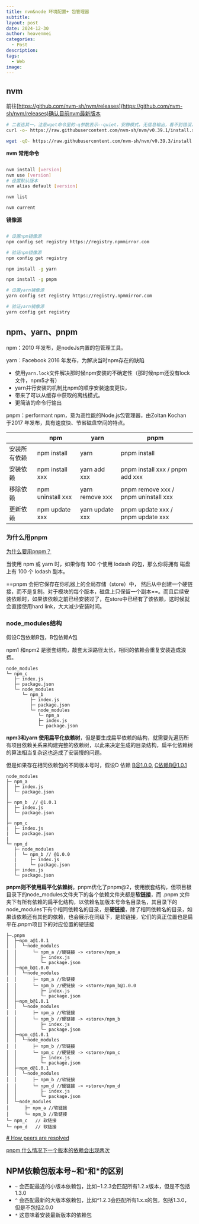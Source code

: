 ```yaml
---
title: nvm&node 环境配置+ 包管理器
subtitle: 
layout: post
date: 2024-12-30
author: heavenmei
categories:
  - Post
description: 
tags:
  - Web
image:
---
```

## nvm 

前往[https://github.com/nvm-sh/nvm/releases](https://github.com/nvm-sh/nvm/releases)确认目前nvm最新版本

```bash
# 二者选其一，注意wget命令里的-q参数表示--quiet，安静模式，无信息输出，看不到错误，也可去掉该参数
curl -o- https://raw.githubusercontent.com/nvm-sh/nvm/v0.39.1/install.sh | bash

wget -qO- https://raw.githubusercontent.com/nvm-sh/nvm/v0.39.3/install.sh | bash

```



**nvm 常用命令**
```bash

nvm install [version]
nvm use [version]
# 设置默认版本
nvm alias default [version]

nvm list

nvm current
```


**镜像源**
```bash

# 设置npm镜像源
npm config set registry https://registry.npmmirror.com

# 验证npm镜像源
npm config get registry

npm install -g yarn

npm install -g pnpm

# 设置yarn镜像源
yarn config set registry https://registry.npmmirror.com

# 验证yarn镜像源
yarn config get registry

```


## npm、yarn、pnpm

npm：2010 年发布，是nodeJs内置的包管理工具。

yarn：Facebook 2016 年发布，为解决当时npm存在的缺陷
- 使用`yarn.lock`文件解决那时候npm安装的不确定性（那时候npm还没有lock文件，npm5才有）
- yarn并行安装的机制比npm的顺序安装速度更快，
- 带来了可以从缓存中获取的离线模式。
- 更简洁的命令行输出


pnpm：performant npm，意为高性能的Node.js包管理器，由Zoltan Kochan 于2017 年发布，具有速度快、节省磁盘空间的特点。

|        | npm               | yarn            | pnpm                                 |
| ------ | ----------------- | --------------- | ------------------------------------ |
| 安装所有依赖 | npm install       | yarn            | pnpm install                         |
| 安装依赖   | npm install xxx   | yarn add xxx    | pnpm install xxx / pnpm add xxx      |
| 移除依赖   | npm uninstall xxx | yarn remove xxx | pnpm remove xxx / pnpm uninstall xxx |
| 更新依赖   | npm update xxx    | yarn update xxx | pnpm update xxx / pnpm update xxx    |

### 为什么用pnpm

[为什么要用pnpm？](https://link.juejin.cn/?target=https%3A%2F%2Fwww.kochan.io%2Fnodejs%2Fwhy-should-we-use-pnpm.html "https://www.kochan.io/nodejs/why-should-we-use-pnpm.html")


当使用 npm 或 yarn 时，如果你有 100 个使用 lodash 的包，那么你将拥有 磁盘上有 100 个 lodash 副本。

==pnpm 会把它保存在你机器上的全局存储（store）中， 然后从中创建一个硬链接，而不是复制。对于模块的每个版本，磁盘上只保留一个副本==。而且后续安装依赖时，如果该依赖之前已经安装过了，在store中已经有了该依赖，这时候就会直接使用hard link，大大减少安装时间。


### node_modules结构
假设C包依赖B包，B包依赖A包

npm1 和npm2 是嵌套结构，敲套太深路径太长，相同的依赖会重复安装造成浪费。
```shell
node_modules
└─ npm_c
   ├─ index.js
   ├─ package.json
   └─ node_modules
      └─ npm_b
         ├─ index.js
         ├─ package.json
         └─ node_modules
      		└─ npm_a
         	├─ index.js
         	└─ package.json
```


**npm3和yarn 使用扁平化依赖树**，但是要生成扁平依赖的结构，就需要先遍历所有项目依赖关系来构建完整的依赖树，以此来决定生成的目录结构，扁平化依赖树的算法相当复杂这也造成了安装慢的问题。

但是如果存在相同依赖包的不同版本号时，假设D 依赖 B@1.0.0, C依赖B@1.0.1

```shell
node_modules
├─ npm_a
│  ├─ index.js
│  └─ package.json
│
├─ npm_b  // @1.0.1
│  ├─ index.js
│  └─ package.json
│
├─ npm_c
|  ├─ index.js
|  └─ package.json
|
└─ npm_d
   ├─ node_modules
   |  └─ npm_b // @1.0.0
   |     ├─ index.js
   |     └─ package.json
   ├─ index.js
   └─ package.json
```


**pnpm则不使用扁平化依赖树**。pnpm优化了pnpm@2，使用嵌套结构，但项目根目录下的node_modules文件夹下的各个依赖文件夹都是**软链接**，而 .pnpm 文件夹下有所有依赖的扁平化结构，以依赖名加版本号命名目录名，其目录下的node_modules下有个相同依赖名的目录，是**硬链接**，除了相同依赖名的目录，如果该依赖还有其他的依赖，也会展示在同级下，是软链接，它们的真正位置也是扁平在.pnpm项目下的对应位置的硬链接

```shell
├─.pnpm
│  ├─npm_a@1.0.1
│  │  └─node_modules
│  │      └─ npm_a //硬链接 -> <store>/npm_a
│  │         ├─ index.js
│  │		 └─ package.json
│  ├─npm_b@1.0.0
│  │  └─node_modules
│  │      ├─ npm_a //软链接 
│  │      └─ npm_b //硬链接 -> <store>/npm_b@1.0.0
│  │         ├─ index.js
│  │		 └─ package.json
│  ├─npm_b@1.0.1
│  │  └─node_modules
│  │      ├─ npm_a //软链接 
│  │      └─ npm_b //硬链接 -> <store>/npm_b
│  │         ├─ index.js
│  │		 └─ package.json
│  ├─npm_c@1.0.1
│  │  └─node_modules
│  │      ├─ npm_b //软链接 
│  │      └─ npm_c //硬链接 -> <store>/npm_c
│  │         ├─ index.js
│  │		 └─ package.json
│  ├─npm_d@1.0.1
│  │  └─node_modules
│  │      ├─ npm_b //软链接 
│  │      └─ npm_d //硬链接 -> <store>/npm_d
│  │         ├─ index.js
│  │		 └─ package.json
│  └─node_modules
│      ├─ npm_a //软链接 
│      └─ npm_b //软链接 
└─ npm_c   // 软链接 
└─ npm_d   // 软链接 
```


[# How peers are resolved](https://pnpm.io/how-peers-are-resolved)

[pnpm 什么情况下一个版本的依赖会出现两次](https://zhuanlan.zhihu.com/p/370243042)


##  NPM依赖包版本号~和^和*的区别


- `~` 会匹配最近的小版本依赖包，比如~1.2.3会匹配所有1.2.x版本，但是不包括1.3.0  
- `^` 会匹配最新的大版本依赖包，比如^1.2.3会匹配所有1.x.x的包，包括1.3.0，但是不包括2.0.0  
- `*` 这意味着安装最新版本的依赖包